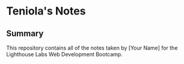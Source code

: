 # Teniola's Notes
## Summary 

This repository contains all of the notes taken by [Your Name] for the Lighthouse Labs Web Development Bootcamp.
